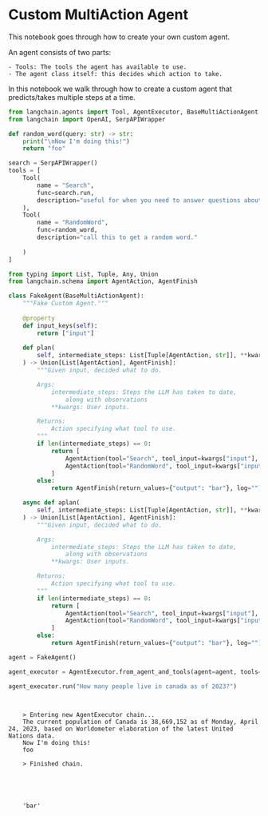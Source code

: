 # Custom MultiAction Agent

This notebook goes through how to create your own custom agent.

An agent consists of two parts:
    
    - Tools: The tools the agent has available to use.
    - The agent class itself: this decides which action to take.
        
        
In this notebook we walk through how to create a custom agent that predicts/takes multiple steps at a time.

<!-- WARNING: THIS FILE WAS AUTOGENERATED! DO NOT EDIT! Instead, edit the notebook w/the location & name as this file. -->


```python
from langchain.agents import Tool, AgentExecutor, BaseMultiActionAgent
from langchain import OpenAI, SerpAPIWrapper
```


```python
def random_word(query: str) -> str:
    print("\nNow I'm doing this!")
    return "foo"
```


```python
search = SerpAPIWrapper()
tools = [
    Tool(
        name = "Search",
        func=search.run,
        description="useful for when you need to answer questions about current events"
    ),
    Tool(
        name = "RandomWord",
        func=random_word,
        description="call this to get a random word."
    
    )
]
```


```python
from typing import List, Tuple, Any, Union
from langchain.schema import AgentAction, AgentFinish

class FakeAgent(BaseMultiActionAgent):
    """Fake Custom Agent."""
    
    @property
    def input_keys(self):
        return ["input"]
    
    def plan(
        self, intermediate_steps: List[Tuple[AgentAction, str]], **kwargs: Any
    ) -> Union[List[AgentAction], AgentFinish]:
        """Given input, decided what to do.

        Args:
            intermediate_steps: Steps the LLM has taken to date,
                along with observations
            **kwargs: User inputs.

        Returns:
            Action specifying what tool to use.
        """
        if len(intermediate_steps) == 0:
            return [
                AgentAction(tool="Search", tool_input=kwargs["input"], log=""),
                AgentAction(tool="RandomWord", tool_input=kwargs["input"], log=""),
            ]
        else:
            return AgentFinish(return_values={"output": "bar"}, log="")

    async def aplan(
        self, intermediate_steps: List[Tuple[AgentAction, str]], **kwargs: Any
    ) -> Union[List[AgentAction], AgentFinish]:
        """Given input, decided what to do.

        Args:
            intermediate_steps: Steps the LLM has taken to date,
                along with observations
            **kwargs: User inputs.

        Returns:
            Action specifying what tool to use.
        """
        if len(intermediate_steps) == 0:
            return [
                AgentAction(tool="Search", tool_input=kwargs["input"], log=""),
                AgentAction(tool="RandomWord", tool_input=kwargs["input"], log=""),
            ]
        else:
            return AgentFinish(return_values={"output": "bar"}, log="")
```


```python
agent = FakeAgent()
```


```python
agent_executor = AgentExecutor.from_agent_and_tools(agent=agent, tools=tools, verbose=True)
```


```python
agent_executor.run("How many people live in canada as of 2023?")
```

<CodeOutputBlock lang="python">

```
    
    
    > Entering new AgentExecutor chain...
    The current population of Canada is 38,669,152 as of Monday, April 24, 2023, based on Worldometer elaboration of the latest United Nations data.
    Now I'm doing this!
    foo
    
    > Finished chain.





    'bar'
```

</CodeOutputBlock>
